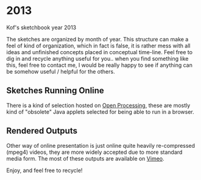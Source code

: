 2013
====

Kof's sketchbook year 2013

The sketches are organized by month of year. This structure can make a feel of kind of organization, which in fact is false, it is rather mess with all ideas and unfinished concepts placed in conceptual time-line. Feel free to dig in and recycle anything useful for you.. when you find something like this, feel free to contact me, I would be really happy to see if anything can be somehow useful / helpful for the others.

Sketches Running Online
-----------------------

There is a kind of selection hosted on [Open Processing](openprocessing.org), these are mostly kind of "obsolete" Java applets selected for being able to run in a browser.

Rendered Outputs
----------------

Other way of online presentation is just online quite heavily re-compressed (mpeg4) videos, they are more widely accepted due to more standard media form. The most of these outputs are available on [Vimeo](https://vimeo.com/kof/videos).

Enjoy, and feel free to recycle!
